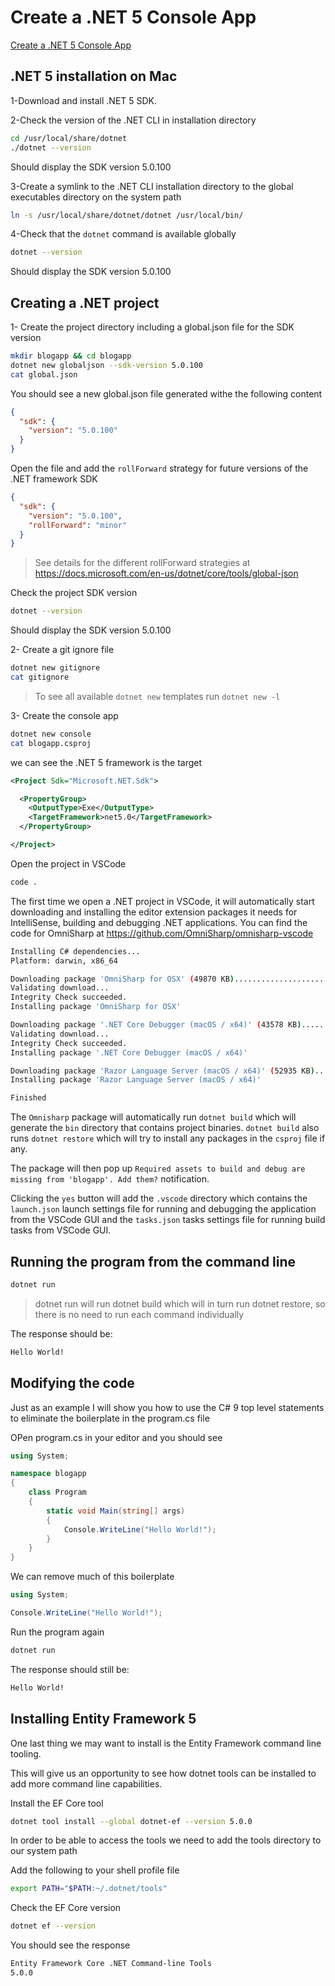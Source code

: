 # Create a .NET 5 Console App

[Create a .NET 5 Console App](https://aregcode.com/blog/2020/create-a-dotnet-5-console-app)

## .NET 5 installation on Mac

1-Download and install .NET 5 SDK.

2-Check the version of the .NET CLI in installation directory

```bash
cd /usr/local/share/dotnet
./dotnet --version
```

Should display the SDK version
5.0.100

3-Create a symlink to the .NET CLI installation directory to the global executables directory on the system path

```bash
ln -s /usr/local/share/dotnet/dotnet /usr/local/bin/
```

4-Check that the `dotnet` command is available globally

```bash
dotnet --version
```

Should display the SDK version
5.0.100

## Creating a .NET project

1- Create the project directory including a global.json file for the SDK version

```bash
mkdir blogapp && cd blogapp
dotnet new globaljson --sdk-version 5.0.100
cat global.json
```

You should see a new global.json file generated withe the following content

```json
{
  "sdk": {
    "version": "5.0.100"
  }
}
```

Open the file and add the `rollForward` strategy for future versions of the .NET framework SDK

```json
{
  "sdk": {
    "version": "5.0.100",
    "rollForward": "minor"
  }
}
```

> See details for the different rollForward strategies at https://docs.microsoft.com/en-us/dotnet/core/tools/global-json

Check the project SDK version

```bash
dotnet --version
```

Should display the SDK version
5.0.100

2- Create a git ignore file

```bash
dotnet new gitignore
cat gitignore
```

> To see all available `dotnet new` templates run `dotnet new -l`

3- Create the console app

```bash
dotnet new console
cat blogapp.csproj
```

we can see the .NET 5 framework is the target

```xml
<Project Sdk="Microsoft.NET.Sdk">

  <PropertyGroup>
    <OutputType>Exe</OutputType>
    <TargetFramework>net5.0</TargetFramework>
  </PropertyGroup>

</Project>
```

Open the project in VSCode

```bash
code .
```

The first time we open a .NET project in VSCode, it will automatically start downloading and installing the editor extension packages it needs for IntelliSense, building and debugging .NET applications. You can find the code for OmniSharp at https://github.com/OmniSharp/omnisharp-vscode

```bash
Installing C# dependencies...
Platform: darwin, x86_64

Downloading package 'OmniSharp for OSX' (49870 KB).................... Done!
Validating download...
Integrity Check succeeded.
Installing package 'OmniSharp for OSX'

Downloading package '.NET Core Debugger (macOS / x64)' (43578 KB).................... Done!
Validating download...
Integrity Check succeeded.
Installing package '.NET Core Debugger (macOS / x64)'

Downloading package 'Razor Language Server (macOS / x64)' (52935 KB).................... Done!
Installing package 'Razor Language Server (macOS / x64)'

Finished
```

The `Omnisharp` package will automatically run `dotnet build` which will generate the `bin` directory that contains project binaries. `dotnet build` also runs `dotnet restore` which will try to install any packages in the `csproj` file if any.

The package will then pop up `Required assets to build and debug are missing from 'blogapp'. Add them?` notification.

Clicking the `yes` button will add the `.vscode` directory which contains the `launch.json` launch settings file for running and debugging the application from the VSCode GUI and the `tasks.json` tasks settings file for running build tasks from VSCode GUI.

## Running the program from the command line

```bash
dotnet run
```

> dotnet run will run dotnet build which will in turn run dotnet restore, so there is no need to run each command individually

The response should be:

```bash
Hello World!
```

## Modifying the code

Just as an example I will show you how to use the C# 9 top level statements to eliminate the boilerplate in the program.cs file

OPen program.cs in your editor and you should see

```cs
using System;

namespace blogapp
{
    class Program
    {
        static void Main(string[] args)
        {
            Console.WriteLine("Hello World!");
        }
    }
}
```

We can remove much of this boilerplate

```cs
using System;

Console.WriteLine("Hello World!");
```

Run the program again

```bash
dotnet run
```

The response should still be:

```bash
Hello World!
```

## Installing Entity Framework 5

One last thing we may want to install is the Entity Framework command line tooling.

This will give us an opportunity to see how dotnet tools can be installed to add more command line capabilities.

Install the EF Core tool

```bash
dotnet tool install --global dotnet-ef --version 5.0.0
```

In order to be able to access the tools we need to add the tools directory to our system path

Add the following to your shell profile file

```bash
export PATH="$PATH:~/.dotnet/tools"
```

Check the EF Core version

```bash
dotnet ef --version
```

You should see the response

```bash
Entity Framework Core .NET Command-line Tools
5.0.0
```
